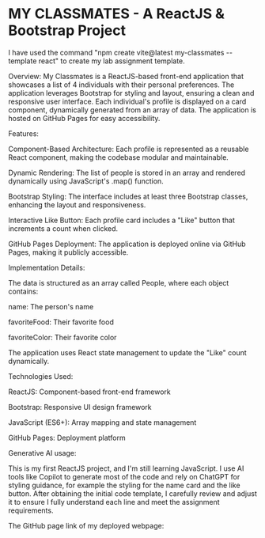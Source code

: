 # MY CLASSMATES - A ReactJS & Bootstrap Project
I have used the command "npm create vite@latest my-classmates --template react" to create my lab assignment template.

Overview:
My Classmates is a ReactJS-based front-end application that showcases a list of 4 individuals with their personal preferences. The application leverages Bootstrap for styling and layout, ensuring a clean and responsive user interface. Each individual's profile is displayed on a card component, dynamically generated from an array of data. The application is hosted on GitHub Pages for easy accessibility.

Features:

Component-Based Architecture: Each profile is represented as a reusable React component, making the codebase modular and maintainable.

Dynamic Rendering: The list of people is stored in an array and rendered dynamically using JavaScript's .map() function.

Bootstrap Styling: The interface includes at least three Bootstrap classes, enhancing the layout and responsiveness.

Interactive Like Button: Each profile card includes a "Like" button that increments a count when clicked.

GitHub Pages Deployment: The application is deployed online via GitHub Pages, making it publicly accessible.

Implementation Details:

The data is structured as an array called People, where each object contains:

name: The person's name

favoriteFood: Their favorite food

favoriteColor: Their favorite color

The application uses React state management to update the "Like" count dynamically.

Technologies Used:

ReactJS: Component-based front-end framework

Bootstrap: Responsive UI design framework

JavaScript (ES6+): Array mapping and state management

GitHub Pages: Deployment platform

Generative AI usage: 

This is my first ReactJS project, and I'm still learning JavaScript. I use AI tools like Copilot to generate most of the code and rely on ChatGPT for styling guidance, for example the styling for the name card and the like button. After obtaining the initial code template, I carefully review and adjust it to ensure I fully understand each line and meet the assignment requirements.

The GitHub page link of my deployed webpage: 

<!-- # React + Vite

This template provides a minimal setup to get React working in Vite with HMR and some ESLint rules.

Currently, two official plugins are available:

- [@vitejs/plugin-react](https://github.com/vitejs/vite-plugin-react/blob/main/packages/plugin-react/README.md) uses [Babel](https://babeljs.io/) for Fast Refresh
- [@vitejs/plugin-react-swc](https://github.com/vitejs/vite-plugin-react-swc) uses [SWC](https://swc.rs/) for Fast Refresh -->
